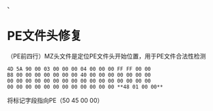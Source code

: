 、
# PE文件头修复

（PE前四行）MZ头文件是定位PE文件头开始位置，用于PE文件合法性检测
```
4D 5A 90 00 03 00 00 00 04 00 00 00 FF FF 00 00
B8 00 00 00 00 00 00 00 40 00 00 00 00 00 00 00
00 00 00 00 00 00 00 00 00 00 00 00 00 00 00 00
00 00 00 00 00 00 00 00 00 00 00 00 **48 01 00 00**
```

将标记字段指向PE（50 45 00 00）


